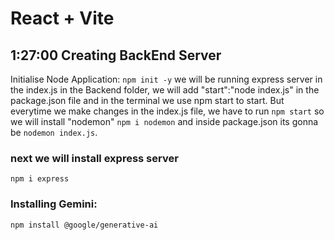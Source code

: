 # React + Vite



## 1:27:00 Creating BackEnd Server

Initialise Node Application: `npm init -y`
we will be running express server in the index.js in the Backend folder, we will add "start":"node index.js" in the package.json file and in the terminal we use npm start to start. But everytime we make changes in the index.js file, we have to run `npm start` so we will install "nodemon" `npm i nodemon` and inside package.json its gonna be `nodemon index.js`.

### next we will install express server
`npm i express` 

### Installing Gemini: 
`npm install @google/generative-ai`
